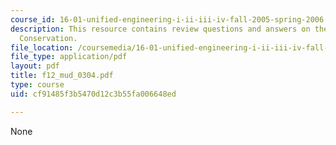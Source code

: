 ```yaml
---
course_id: 16-01-unified-engineering-i-ii-iii-iv-fall-2005-spring-2006
description: This resource contains review questions and answers on the topic of Energy
  Conservation.
file_location: /coursemedia/16-01-unified-engineering-i-ii-iii-iv-fall-2005-spring-2006/cf91485f3b5470d12c3b55fa006648ed_f12_mud_0304.pdf
file_type: application/pdf
layout: pdf
title: f12_mud_0304.pdf
type: course
uid: cf91485f3b5470d12c3b55fa006648ed

---
```

None